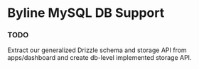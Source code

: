 # Byline MySQL DB Support

### TODO

Extract our generalized Drizzle schema and storage API from apps/dashboard and create db-level implemented storage API.